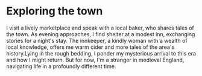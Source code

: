 # Exploring the town

I visit a lively marketplace and speak with a local baker, who shares tales of the town. As evening approaches, I find shelter at a modest inn, exchanging stories for a night's stay. The innkeeper, a kindly woman with a wealth of local knowledge, offers me warm cider and more tales of the area's history.Lying in the rough bedding, I ponder my mysterious arrival to this era and how I might return. But for now, I'm a stranger in medieval England, navigating life in a profoundly different time.
